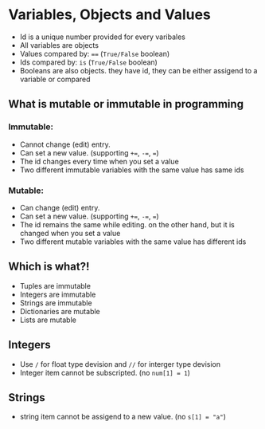 # Variables, Objects and Values
* Id is a unique number provided for every varibales
* All variables are  objects
* Values compared by: ```==``` (```True/False``` boolean)
* Ids compared by: ```is``` (```True/False``` boolean)
* Booleans are also objects. they have id, they can be either assigend to a variable or compared

## What is mutable or immutable in programming

### Immutable:
* Cannot change (edit) entry.
* Can set a new value. (supporting ```+=```, ```-=```, ```=```)
* The id changes every time when you set a value
* Two different immutable variables with the same value has same ids
### Mutable:
* Can change (edit) entry.
* Can set a new value. (supporting ```+=```, ```-=```, ```=```)
* The id remains the same while editing. on the other hand, but it is changed when you set a value
* Two different mutable variables with the same value has different ids

## Which is what?!
* Tuples are immutable
* Integers are immutable
* Strings are immutable
* Dictionaries are mutable
* Lists are mutable



## Integers
* Use ```/``` for float type devision and ```//``` for interger type devision
* Integer item cannot be subscripted. (no ```num[1] = 1```)


## Strings
* string item cannot be assigend to a new value. (no ```s[1] = "a"```)
